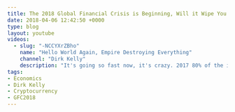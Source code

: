 ```yaml
---
title: The 2018 Global Financial Crisis is Beginning, Will it Wipe You Out?
date: 2018-04-06 12:42:50 +0000
type: blog
layout: youtube
videos:
  - slug: "-NCCYXrZBho"
    name: "Hello World Again, Empire Destroying Everything"
    channel: "Dirk Kelly"
    description: "It's going so fast now, it's crazy. 2017 80% of the income was made by the 1%."
tags:
- Economics
- Dirk Kelly
- Cryptocurrency
- GFC2018
---
```


